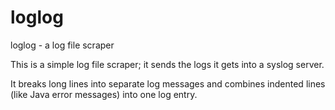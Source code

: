 loglog
======

loglog - a log file scraper

This is a simple log file scraper; it sends the logs it gets into a syslog server. 

It breaks long lines into separate log messages and combines indented lines (like Java error messages) into one log entry.

